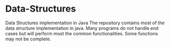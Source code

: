 # Data-Structures
Data Structures implementation in Java
The repository contains most of the data structure implementation in java. Many programs do not handle end cases but will perform most the common functionalities.
Some functions may not be complete.
